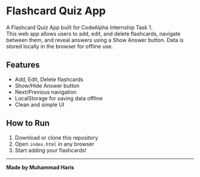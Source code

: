 # Flashcard Quiz App

A Flashcard Quiz App built for CodeAlpha Internship Task 1.  
This web app allows users to add, edit, and delete flashcards, navigate between them, and reveal answers using a Show Answer button. Data is stored locally in the browser for offline use.

## Features
- Add, Edit, Delete flashcards
- Show/Hide Answer button
- Next/Previous navigation
- LocalStorage for saving data offline
- Clean and simple UI

## How to Run
1. Download or clone this repository
2. Open `index.html` in any browser
3. Start adding your flashcards!

---

**Made by Muhammad Haris**
